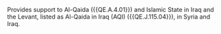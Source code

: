  Provides support to Al-Qaida ({{QE.A.4.01}}) and Islamic State in Iraq and the 
Levant, listed as Al-Qaida in Iraq (AQI) ({{QE.J.115.04}}), in Syria and Iraq. 
